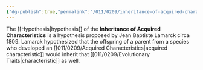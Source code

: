 ```yaml
---
{"dg-publish":true,"permalink":"/011/0209/inheritance-of-acquired-characteristics/","title":"Inheritance of Acquired Characteristics","tags":["BIOL422"],"created":"2024-09-26T15:20:08.000-07:00","updated":"2025-01-22T00:41:06.714-08:00"}
---
```


The [[Hypothesis\|hypothesis]] of the **Inheritance of Acquired Characteristics** is a hypothesis proposed by Jean Baptiste Lamarck circa 1809. Lamarck hypothesized that the offspring of a parent from a species who developed an [[011/0209/Acquired Characteristics\|acquired characteristic]] would inherit that [[011/0209/Evolutionary Traits\|characteristic]] as well.